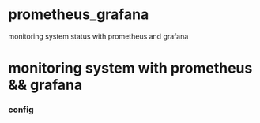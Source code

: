 <h1> prometheus_grafana</h1>
monitoring system status with prometheus and grafana 


<h1>monitoring system with prometheus && grafana</h1> 
<h3>config</h3>
